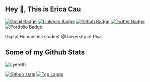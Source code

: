 ## Hey 👋, This is Erica Cau
[![Gmail Badge](https://img.shields.io/badge/-ericacau090@gmail.com-c14438?style=flat&logo=Gmail&logoColor=white&link=mailto:ericacau090@gmail.com)](mailto:ericacau090@gmail.com) 
[![Linkedin Badge](https://img.shields.io/badge/-ericacau-0072b1?style=flat&logo=Linkedin&logoColor=white&link=https://www.linkedin.com/in/ericacau/)](https://www.linkedin.com/in/ericacau/) [![Github Badge](https://img.shields.io/badge/-Lyereth-grey?style=flat&logo=github&logoColor=white&link=https://github.com/Lyereth/)](https://www.github.com/Lyereth/) [![Twitter Badge](https://img.shields.io/badge/-CauErica-00acee?style=flat&logo=twitter&logoColor=white&link=https://twitter.com/CauErica/)](https://www.twitter.com/CauErica/) [![Portfolio Badge](https://img.shields.io/badge/portfolio-web-blue?style=flat&link=lyereth.github.io/)](https://lyereth.github.io/) <p align='left'>Digital Humanities student @University of Pisa</p>
## Some of my Github Stats
<p align=left> <img src=https://komarev.com/ghpvc/?username=Lyereth alt=Lyereth /> </p>

[![Github stats](https://github-readme-stats.vercel.app/api?username=Lyereth&show_icons=true&include_all_commits=true)](https://github.com/Lyereth/github-readme-stats)
[![Top Langs](https://github-readme-stats.vercel.app/api/top-langs/?username=Lyereth&layout=compact)](https://github.com/Lyereth/github-readme-stats)
